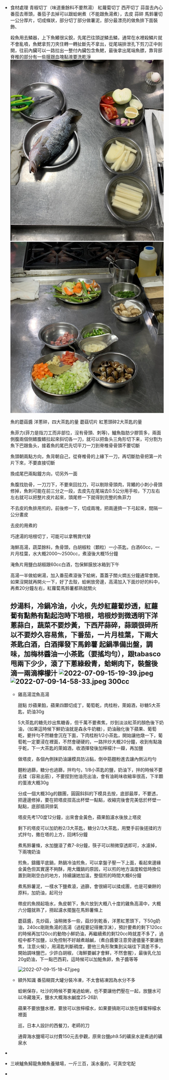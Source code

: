 - 食材處理
  青椒切丁（味道重餘料不要熬湯）
  紅蘿蔔切丁
  西芹切丁
  蒜苗去內心
  番茄去蒂頭，番茄子去掉可以跟蛤蜊煮（不能跟魚湯煮），去皮
  蒜碎
  馬鈴薯切一公分厚片，切成條狀，部分切丁部分做薯泥，部分最漂亮的做魚排下面裝飾、
  
  殺魚用去鱗器，上下魚鰭很尖銳，先尾巴往頭逆鱗去鱗，通常在水裡殺鱗片就不會亂噴，魚鰓拿剪刀夾住轉一轉扯斷先不拿出，從尾端排泄孔下剪刀正中剖開，往前內臟可以一路拉出一整付內臟包含魚鰓，最後拿出尾端魚膘，靠背部脊椎的部分有一些膜跟血塊黏液要洗乾淨
  ![image.png](../assets/image_1657519287893_0.png)
  ![image.png](../assets/image_1657519323597_0.png) 
  
  魚的蘑菇醬
  洋蔥碎，四大茶匙的量
  蘑菇切片
  紅蔥頭碎2大茶匙的量
  
  魚菲力(菲力是指刀工而非部位，沒有骨頭、刺等)，鱸魚脂肪少膠質多，兩面側腹兩個侧鳍腹鳍拉起來斜切各一刀，就可以把鱼头三角形切下来，可分割为魚下巴跟鱼头，接着魚的尾巴先切平刀一刀到脊椎骨骨頭不要切斷
  
  魚頭朝兩點方向，魚背朝自己，從脊椎骨的上緣下一刀，再切斷肋骨把第一片片下來，不要直接切斷
  
  換成尾巴兩點鐘方向，切另外一面
  
  魚腹找肋骨，一刀刀下，不要來回拉刀，可以剔除骨頭肉，背鰭的小刺小骨頭修掉，魚刺可能在前三分之一段，去皮先在尾端去0.5公分用手啦，下刀左右左右就可以把整片皮片起來，頭尾修一下就得到完整的魚菲力
  
  不去皮的魚排用煎的，前後修一下，切成兩塊，把兩邊擠一下弓起來，間隔一公分畫皮
  
  
  
  去皮的用煮的
  
  巧達湯的培根切丁，可能可以拿鴨賞代替
  
  
  海鮮高湯，蔬菜餘料，魚骨頭，白胡椒粒（顆粒）一小茶匙，白酒60cc，一片月桂葉，水大概2000～2500cc，煮滾後大概15分鐘
  
  淹魚片用鹽白胡椒跟60cc白酒，包保鮮膜放冰箱到下午
  
  
  高湯一半做蛤蜊湯，加入番茄煮滾後下蛤蜊，蓋蓋子關火燜五分鐘通常會開，如果沒開就再開火一下，好了去殼，蛤蜊放旁邊，高湯加入下面炒好的料中，再煮20分鐘左右，紅蘿蔔馬鈴薯都熟就關火
  
  
  炒湯料，冷鍋冷油，小火，先炒紅蘿蔔炒透，紅蘿蔔有點熱有點起泡時下培根，培根炒到微透明下洋蔥蒜白，蔬菜不要炒黃，下西芹蒜碎，蒜頭很碎所以不要炒久容易焦，下番茄，一片月桂葉，下兩大茶匙白酒，白酒揮發下馬鈴薯
  起鍋準備出盤，調味，加梅林醬油一小茶匙（要搖均勻），跟tabasco甩兩下少少，滾了下蔥綠殺青，蛤蜊肉下，裝盤後滴一兩滴檸檬汁 ![2022-07-09-15-19-39.jpeg](../assets/2022-07-09-15-19-39.jpeg) 
  ![2022-07-09-14-58-33.jpeg](../assets/2022-07-09-14-58-33.jpeg) 
  300cc
	-
	- 雞高湯混魚高湯
	  
	  
	  甜點
	  炒蘋果餡，蘋果四顆切成丁，葡萄乾，肉桂粉，萊姆酒，砂糖5大茶匙，奶油30g
	  
	  5大茶匙的糖先炒出焦糖香，但千萬不要煮焦，炒到淡淡紅茶的顏色後下奶油，（如果這時候下鮮奶油就是森永牛奶糖），奶油融化後下蘋果、葡萄乾，要拌勻不然糖會沉在下面，下肉桂粉1/2小茶匙，開始讓他燉一下，葡萄乾一定要浸在裡面，不然會硬硬的，一路拌炒大概20分鐘，收到有點幾乎乾，下一大茶匙的萊姆酒，收酒揮發後加檸檬汁一瓣，再加鹽
	  
	  做塔皮，各個內側抹奶油讓模具防沾黏，倒中筋麵粉進去讓內側沾均勻
	  
	  麵粉過篩，糖分也過篩，拌均勻，1/8小茶匙的鹽，奶油下，拌的時候不要去揉（容易出筋），不要捏到他油亮出油，會有油耗味收縮率很高，下半顆的蛋液大概30g
	  
	  分成一個大概30g的麵團，圓圓斜斜的下模具去按，底部最厚，不要透，把邊邊修掉，要在把塔皮捏高出杯壁一點點，收縮完後會完美低於杯壁一點點，底部插洞排氣
	  
	  塔皮先考170度12分鐘，出來會金黃色，蘋果餡濾水後放上塔皮
	  
	  剩下的塔皮可以加奶粉2/3大茶匙，糖分2/3大茶匙，用雙手前後搓揉的方式拌勻，撒在塔的上方，回烤5分鐘
	  
	  
	  煮馬鈴薯條，水加鹽滾了煮7-8分鐘，筷子可以稍微穿透即可，水濾掉，下兩塊奶油
	  
	  煎魚，鑄鐵平底鍋，熱鍋冷油煎魚，可以拿盤子壓一下上面，看起來邊緣金黃色但其實還不夠酥，用大鐵鍋的原因，可以煎的地方溫度較低時換位置到剛剛空白的地方，持續讓她加溫，整個煎的時間大概6分鐘
	  
	  煮馬鈴薯泥，一樣水下鹽煮滾，過篩，會很綿可以揉成團，也是可樂餅的原料，加奶油，起司分
	  
	  帶皮的魚撈起吸水，魚皮朝下，魚片放到大概八十度的雞魚高湯中，大概六分鐘就熟了，撈起濾水擺盤在馬鈴薯條上
	  
	  蘑菇醬，先炒菇，油稍微多一些，菇炒到乾香，洋蔥紅蔥頭下，下50g奶油，240cc剛剛魚湯的高湯（過程要記得撇浮沫），預計要煮的剩下120cc的時候再加120cc的動物小鮮奶油，再繼續煮的剩120cc時就差不多了，過程中都不加鹽，以免控制不好越煮越鹹，（煮白醬要注意旁邊儘量不要讓他焦，注意火候），用湯匙判斷稠度，要他三角形聚集到尖端往下滴差不多，開始調味鹽巴，少許白胡椒，（海鮮要鹹才會鮮，不然會腥），最後乳化加20g奶油，下一點巴西莉，這時候可以加鮭魚卵，魚子醬等等
	  
	  ![2022-07-09-15-18-47.jpeg](../assets/2022-07-09-15-18-47.jpeg)
	- 額外知識
	  番茄糊買大罐分裝冷凍，不太會結凍因為水分不多
	  
	  蛤蜊保存，吐沙的時候不要淹過蛤蜊，也不要讓他們壓在一起，放鹽水可以冷藏幾天，鹽水大概海水鹹度25-26趴
	  
	  蘋果不要放鹽水裡，要放可以放檸檬水，如果要搞剛可以放在蜂蜜檸檬水裡面
	  
	  巡，日本人設計的西餐刀，老師的刀
	  
	  通霄海水鹽場可以付費150元去參觀，原來台鹽ph9.5的礦泉水是煮過的礦泉水
-
- 三峽鱸魚鱘龍魚鱒魚養殖場，一斤三百，溪水養的，可真空宅配
-